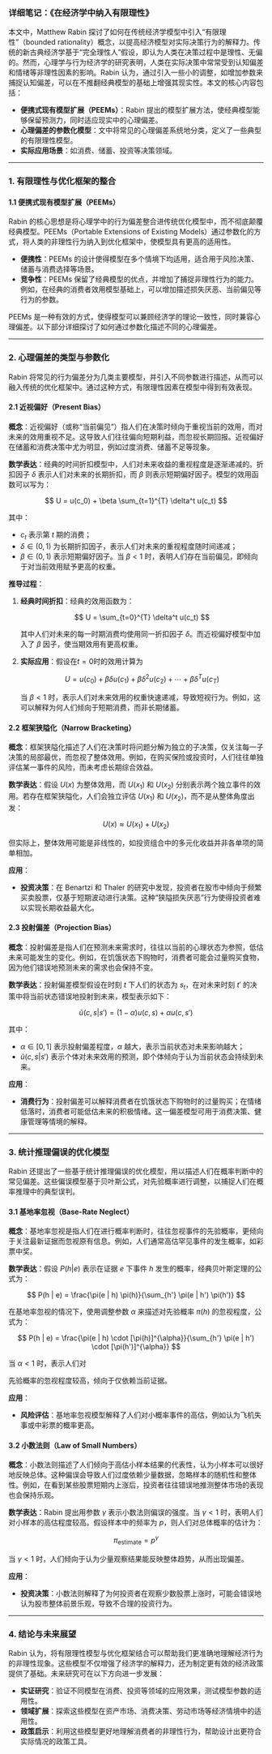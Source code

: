 ### 详细笔记：《在经济学中纳入有限理性》

本文中，Matthew Rabin 探讨了如何在传统经济学模型中引入“有限理性”（bounded rationality）概念，以提高经济模型对实际决策行为的解释力。传统的新古典经济学基于“完全理性人”假设，即认为人类在决策过程中是理性、无偏的。然而，心理学与行为经济学的研究表明，人类在实际决策中常常受到认知偏差和情绪等非理性因素的影响。Rabin 认为，通过引入一些小的调整，如增加参数来捕捉认知偏差，可以在不推翻经典模型的基础上增强其现实性。本文的核心内容包括：

- **便携式现有模型扩展（PEEMs）**：Rabin 提出的模型扩展方法，使经典模型能够保留预测力，同时适应现实中的心理偏差。
- **心理偏差的参数化模型**：文中将常见的心理偏差系统地分类，定义了一些典型的有限理性模型。
- **实际应用场景**：如消费、储蓄、投资等决策领域。

---

### 1. 有限理性与优化框架的整合

#### 1.1 便携式现有模型扩展（PEEMs）

Rabin 的核心思想是将心理学中的行为偏差整合进传统优化模型中，而不彻底颠覆经典模型。PEEMs（Portable Extensions of Existing Models）通过参数化的方式，将人类的非理性行为纳入到优化框架中，使模型具有更高的适用性。

- **便携性**：PEEMs 的设计使得模型在多个情境下均适用，适合用于风险决策、储蓄与消费选择等场景。
- **竞争性**：PEEMs 保留了经典模型的优点，并增加了捕捉非理性行为的能力。例如，在经典的消费者效用模型基础上，可以增加描述损失厌恶、当前偏见等行为的参数。

PEEMs 是一种有效的方式，使得模型可以兼顾经济学的理论一致性，同时兼容心理偏差。以下部分详细探讨了如何通过参数化描述不同的心理偏差。

---

### 2. 心理偏差的类型与参数化

Rabin 将常见的行为偏差分为几类主要模型，并引入不同参数进行描述，从而可以融入传统的优化框架中。通过这种方式，有限理性因素在模型中得到有效表现。

#### 2.1 近视偏好（Present Bias）

**概念**：近视偏好（或称“当前偏见”）指人们在决策时倾向于重视当前的效用，而对未来的效用重视不足。这导致人们往往偏向短期利益，而忽视长期回报。近视偏好在储蓄和消费决策中尤为明显，例如过度消费、储蓄不足等现象。

**数学表达**：经典的时间折扣模型中，人们对未来收益的重视程度是逐渐递减的。折扣因子 $\delta$ 表示人们对未来的长期折扣，而 $\beta$ 则表示短期偏好因子。模型的效用函数可以写为：

$$
U = u(c_0) + \beta \sum_{t=1}^{T} \delta^t u(c_t)
$$

其中：
- $c_t$ 表示第 $t$ 期的消费；
- $\delta \in (0, 1)$ 为长期折扣因子，表示人们对未来的重视程度随时间递减；
- $\beta \in (0, 1)$ 表示短期偏好因子。当 $\beta < 1$ 时，表明人们存在当前偏见，即倾向于对当前效用赋予更高的权重。

**推导过程**：

1. **经典时间折扣**：经典的效用函数为：

   $$
   U = \sum_{t=0}^{T} \delta^t u(c_t)
   $$

   其中人们对未来的每一时期消费均使用同一折扣因子 $\delta$。而近视偏好模型中加入了 $\beta$ 因子，使当期效用有更高权重。

2. **实际应用**：假设在$t=0$时的效用计算为

   $$
   U = u(c_0) + \beta \delta u(c_1) + \beta \delta^2 u(c_2) + \cdots + \beta \delta^T u(c_T)
   $$

   当 $\beta < 1$ 时，表示人们对未来效用的权重快速递减，导致短视行为。例如，这可以解释为何人们倾向于短期消费，而非长期储蓄。

#### 2.2 框架狭隘化（Narrow Bracketing）

**概念**：框架狭隘化描述了人们在决策时将问题分解为独立的子决策，仅关注每一子决策的局部最优，而忽视了整体效用。例如，在购买保险或投资时，人们往往单独评估某一事件的风险，而未考虑长期综合效益。

**数学表达**：假设 $U(x)$ 为整体效用，而 $U(x_1)$ 和 $U(x_2)$ 分别表示两个独立事件的效用。若存在框架狭隘化，人们会独立评估 $U(x_1)$ 和 $U(x_2)$，而不是从整体角度出发：

$$
U(x) \approx U(x_1) + U(x_2)
$$

但实际上，整体效用可能是非线性的，如投资组合中的多元化收益并非各单项的简单相加。

**应用**：
- **投资决策**：在 Benartzi 和 Thaler 的研究中发现，投资者在股市中倾向于频繁买卖股票，仅基于短期波动进行决策。这种“狭隘损失厌恶”行为使得投资者难以实现长期收益最大化。

#### 2.3 投射偏差（Projection Bias）

**概念**：投射偏差是指人们在预测未来需求时，往往以当前的心理状态为参照，低估未来可能发生的变化。例如，在饥饿状态下购物时，消费者可能会过量购买食物，因为他们错误地预测未来的需求也会保持不变。

**数学表达**：投射偏差模型假设在时刻 $t$ 下人们的状态为 $s_t$，在对未来时刻 $t'$ 的决策中将当前状态错误地投射到未来，模型表示如下：

$$
\tilde{u}(c, s | s') = (1 - \alpha) u(c, s) + \alpha u(c, s')
$$

其中：
- $\alpha \in [0, 1]$ 表示投射偏差程度，$\alpha$ 越大，表示当前状态对未来影响越大；
- $\tilde{u}(c, s | s')$ 表示个体对未来效用的预测，即个体倾向于认为当前状态会持续到未来。

**应用**：
- **消费行为**：投射偏差可以解释消费者在饥饿状态下购物时的过量购买；在情绪低落时，消费者可能低估未来的积极情绪。这一偏差模型可用于消费决策、健康管理等情境的解释。

---

### 3. 统计推理偏误的优化模型

Rabin 还提出了一些基于统计推理偏误的优化模型，用以描述人们在概率判断中的常见偏差。这些偏误模型基于贝叶斯公式，对先验概率进行调整，以捕捉人们在概率推理中的典型误判。

#### 3.1 基地率忽视（Base-Rate Neglect）

**概念**：基地率忽视是指人们在进行概率判断时，往往忽视事件的先验概率，更倾向于关注最新证据而忽视原有信息。例如，人们通常高估罕见事件的发生概率，如彩票中奖。

**数学表达**：假设 $P(h | e)$ 表示在证据 $e$ 下事件 $h$ 发生的概率，经典贝叶斯定理的公式为：

$$
P(h | e) = \frac{\pi(e | h) \pi(h)}{\sum_{h'} \pi(e | h') \pi(h')}
$$

在基地率忽视的情况下，使用调整参数 $\alpha$ 来描述对先验概率 $\pi(h)$ 的忽视程度，公式为：

$$
P(h | e) = \frac{\pi(e | h) \cdot [\pi(h)]^{\alpha}}{\sum_{h'} \pi(e | h') \cdot [\pi(h')]^{\alpha}}
$$

当 $\alpha < 1$ 时，表示人们对

先验概率的忽视程度较高，倾向于仅依赖当前证据。

**应用**：
- **风险评估**：基地率忽视模型解释了人们对小概率事件的高估，例如认为飞机失事或中彩票的概率更高。

#### 3.2 小数法则（Law of Small Numbers）

**概念**：小数法则描述了人们倾向于高估小样本结果的代表性，认为小样本可以很好地反映总体。这种偏误会导致人们过度依赖少量数据，忽略样本的随机性和整体性。例如，在看到某些股票短期内上涨后，投资者往往错误地推测整体市场的表现也会保持乐观。

**数学表达**：Rabin 提出用参数 $\gamma$ 表示小数法则偏误的强度。当 $\gamma < 1$ 时，表明人们对小样本的高估程度较高。假设样本中的频率为 $p$，则人们对总体概率的估计为：

$$
\pi_{\text{estimate}} = p^{\gamma}
$$

当 $\gamma < 1$ 时，人们倾向于认为少量观察结果能反映整体趋势，从而出现偏差。

**应用**：
- **投资决策**：小数法则解释了为何投资者在观察少数股票上涨时，可能会错误地认为股市整体前景乐观，导致不合理的投资行为。

---

### 4. 结论与未来展望

Rabin 认为，将有限理性模型与优化框架结合可以帮助我们更准确地理解经济行为的非理性现象。这些模型不仅增强了经济学的解释力，还为制定更有效的经济政策提供了基础。未来研究可在以下方向进一步发展：

- **实证研究**：验证不同模型在消费、投资等领域的应用效果，测试模型参数的适用性。
- **领域扩展**：探索这些模型在资产市场、消费决策、劳动市场等经济情境中的适用性。
- **政策启示**：利用这些模型更好地理解消费者的非理性行为，帮助设计出更符合实际情况的政策工具。